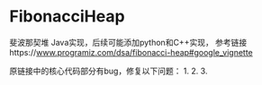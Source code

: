 # FibonacciHeap
斐波那契堆
Java实现，后续可能添加python和C++实现，
参考链接https://www.programiz.com/dsa/fibonacci-heap#google_vignette

原链接中的核心代码部分有bug，修复以下问题：
1. 
2. 
3. 
